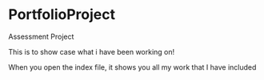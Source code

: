# PortfolioProject
Assessment Project


This is to show case what i have been working on!

When you open the index file, it shows you all my work that I have included
